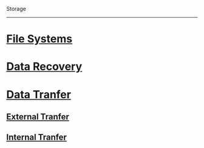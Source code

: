 Storage

---

<!-- use only links inside h1, h2, h3 and h4 -->

# [File Systems](https://eth-cscs.github.io/storage/file_systems)
# [Data Recovery](https://eth-cscs.github.io/storage/data_recovery)
# [Data Tranfer](https://eth-cscs.github.io/storage/data_transfer)
## [External Tranfer](https://eth-cscs.github.io/storage/data_transfer/external_transfer)
## [Internal Tranfer](https://eth-cscs.github.io/storage/data_transfer/internal_transfer)
